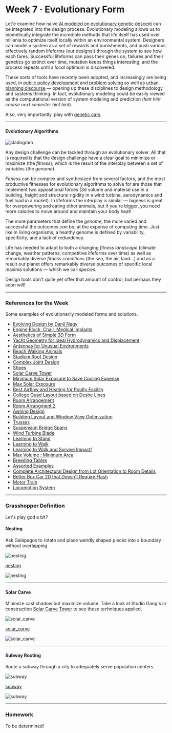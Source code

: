 # Week 7 · Evolutionary Form 

Let'e examine how naive [AI modeled on evolutionary genetic descent](https://en.wikipedia.org/wiki/Evolutionary_algorithm) can be integrated into the design process. Evolutionary modeling allows us to biometically integrate the incredible methods that life itself has used over millenia to optimize itself locally within an environmental system. Designers can model a system as a set of rewards and punishments, and push various effectively random lifeforms (our designs!) through the system to see how each fares. Successful lifeforms can pass their genes on, failures and their genetics go extinct over time, mutation keeps things interesting, and the process repeats until a *local* optimum is discovered.

These sorts of tools have recently been adopted, and increasingly are being used, in [public policy development](https://medium.com/@numanovicamar/https-medium-com-numanovicamar-data-science-the-next-frontier-for-data-driven-policy-making-8abe98159748) and [problem solving](https://ideas.repec.org/a/ssi/jouesi/v4y2017i3p364-379.html) as well as [urban planning discourse](https://www.researchgate.net/publication/32884865_Integrated_Urban_Evolutionary_Modeling) — opening up these disciplines to design methodology and systems thinking. In fact, evolutionary modeling could be easily viewed as the computational version of system modeling and prediction (*hint hint course next semester hint hint*).

Also, very importantly, play with [genetic cars](http://rednuht.org/genetic_cars_2/).

-----

#### Evolutionary Algorithms

![cladogram](https://biologydictionary.net/wp-content/uploads/2017/01/Cladogram-vertebrata.jpg)

Any design challenge can be tackled through an evolutionary solver. All that is required is that the design challenge have a clear goal to minimize or maximize (the *fitness*), which is the result of the interplay between a set of variables (the *genome*). 

*Fitness* can be complex and synthesized from several factors, and the most productive fitnesses for evolutionary algorithms to solve for are those that implement two oppositional forces (3d volume and material use in a building, height and structural rigidity in a wind turbine, aerodynamics and fuel load in a rocket). In lifeforms the interplay is similar — bigness is great for overpowering and eating other animals, but if you're bigger, you need more calories to move around and maintain your body heat!

The more parameters that define the *genome*, the more varied and successful the outcomes *can* be, at the expense of computing time. Just like in living organisms, a healthy genome is defined by variability, specificity, and a lack of redundency. 

Life has needed to adapt to both a changing *fitness landscape* (climate change, weather patterns, competitive lifeforms over time) as well as remarkably diverse *fitness conditions* (the sea, the air, land...) and as a result our planet offers remarkably diverse outcomes of specific local maxima solutions — which we call *species*.

Design tools don't quite yet offer that amount of control, but perhaps they soon will!

-----

### References for the Week

Some examples of evolutionarily modeled forms and solutions.

- [Evolving Design by Danil Nagy](https://medium.com/generative-design/evolving-design-b0941a17b759)
- [Engine Block, Chair, Medical Implants](https://www.wired.com/2015/09/bizarre-bony-looking-future-algorithmic-design/)
- [Aesthetics of Simple 3D Form](https://agatakycia.com/2011/12/28/aesthetics-and-creativity-in-evolutionary-design/)
- [Yacht Geometry for Ideal Hydrodynamics and Displacement](http://www.cupinfo.com/en/americas-cup-automated-yacht-design-optimization.php)
- [Antennas for Unusual Environments](https://en.wikipedia.org/wiki/Evolved_antenna)
- [Beach Walking Animals](http://www.strandbeest.com)
- [Stadium Roof Design](https://www.youtube.com/watch?v=RQIXJMmm-0A)
- [Complex Joint Design](https://www.youtube.com/watch?v=wB-Q4erLMYE)
- [Shoes](https://vimeo.com/user2852610)
- [Solar Carve Tower](http://www.archdaily.com/806233/new-images-of-studio-gangs-solar-carve-tower-revealed-as-project-gets-underway)
- [Minimum Solar Exposure to Save Cooling Expense](https://yazdanistudioresearch.wordpress.com/2015/02/09/building-optimization-tools-the-grasshopper-definition-and-breakdown/)
- [Max Solar Exposure](https://gonzalesarch.wordpress.com/tag/grasshopper/)
- [Best Airflow and Heating for Poulty Facility](https://bioarchitecturestudio.com/2011/07/21/organic-farm-yard-pedregal-del-fresno-grasshopper-galapagos/)
- [College Quad Layout based on Desire Lines](http://isia.ir/semiology/)
- [Room Arrangement](http://omarohelmy.blogspot.com/2013/01/experiments-in-space-planning-using.html)
- [Room Arrangment 2](https://www.youtube.com/watch?v=SWyE3V6LKCc)
- [Awning Design](http://archi-lab.net/form-finding-with-grasshoppergalapagos/)
- [Building Layout and Window View Optimization](http://designplaygrounds.com/blog/view-optimization-using-galapagos-for-grasshopper/)
- [Trusses](http://golancourses.net/2013/projects/genetic-algorithm-optimal-trusses/)
- [Suspension Bridge Spans](https://iq.intel.co.uk/neural-networks-genetic-algorithms-computers-getting-creative/)
- [Wind Turbine Blade](https://www.youtube.com/watch?v=YZUNRmwoijw)
- [Learning to Stand](https://www.youtube.com/watch?v=lPQnVEnFTgY)
- [Learning to Walk](https://vimeo.com/85053197)
- [Learning to Walk and Survive Impact!](https://www.youtube.com/watch?v=pgaEE27nsQw)
- [Max Volume : Minimum Area](http://gracefulspoon.com/blog/2011/06/05/bucky-was-right)
- [Breeding Tables](http://www.kramweisshaar.com/projects/breeding-tables)
- [Assorted Examples](http://legacy.iaacblog.com/maa2013-2014-designing-associativity/)
- [Complete Architectural Design from Lot Orientation to Room Details](https://www.youtube.com/watch?v=3sM6qUUJxus)
- [Better Box Car 2D that Doesn't Require Flash](http://rednuht.org/genetic_cars_2/)
- [Motor Train](https://bib.irb.hr/datoteka/255484.383.pdf)
- [Locomotion System](http://www.demo.cs.brandeis.edu/golem/design.html)

-----

### Grasshopper Definition

Let's play god a bit?

#### Nesting

Ask Galapagos to rotate and place weirdly shaped pieces into a boundary without overlapping.

![nesting](nesting.png)

[nesting](nesting.gh)

![nesting](nesting_gh.png)

-----

#### Solar Carve

Minimize cast shadow but maximize volume. Take a look at Studio Gang's in construction [Solar Carve Tower](http://www.archdaily.com/806233/new-images-of-studio-gangs-solar-carve-tower-revealed-as-project-gets-underway) to see these techniques applied.

![solar_carve](solar_carve.png)

[solar_carve](solar_carve.gh)

![solar_carve](solar_carve_gh.png)

----

#### Subway Routing

Route a subway through a city to adequately serve population centers.

![subway](subway.png)

[subway](subway.gh)

![subway](subway.png)

-----

### Homework

To be determined! 